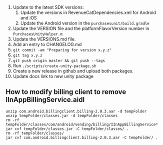 1. Update to the latest SDK versions:
   1. Update the versions in RevenueCatDependencies.xml for Android and iOS
   1. Update the Android version in the `purchasesunit/build.gradle`
1. Update the VERSION file and the platformFlavorVersion number in `PurchasesUnityHelper.m`
1. Update the VERSIONS.md file.
1. Add an entry to CHANGELOG.md
1. `git commit -am "Preparing for version x.y.z"`
1. `git tag x.y.z`
1. `git push origin master && git push --tags`
1. Run `./scripts/create-unity-package.sh`
1. Create a new release in github and upload both packages.
1. Update docs link to new unity package


## How to modify billing client to remove IInAppBillingService.aidl

```
unzip com.android.billingclient.billing-2.0.3.aar -d tempFolder
unzip tempFolder/classes.jar -d tempFolder/classes
rm -rf tempFolder/classes/com/android/vending/billing/IInAppBillingService*
jar cvf tempFolder/classes.jar -C tempFolder/classes/ .
rm -rf tempFolder/classes/
jar cvf com.android.billingclient.billing-2.0.3.aar -C tempFolder/ .
```

